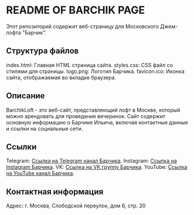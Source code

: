 # README OF BARCHIK PAGE

Этот репозиторий содержит веб-страницу для Московского Джем-лофта "Барчик".

## Структура файлов

index.html: Главная HTML страница сайта.
styles.css: CSS файл со стилями для страницы.
logo.png: Логотип Барчика.
favicon.ico: Иконка сайта, отображаемая во вкладке браузера.

## Описание

BarchikLoft - это веб-сайт, представляющий лофт в Москве, который можно арендовать для проведения вечеринок. Сайт содержит основную информацию о Барчике Ильича, включая контактные данные и ссылки на социальные сети.

## Ссылки

Telegram: [Ссылка на Telegram канал Барчика](https://t.me/barchikjamloft).
Instagram: [Ссылка на Instagram Барчика](https://instagram.com/barchikjamloft?igshid=YmMyMTA2M2Y=).
VK: [Ссылка на VK группу Барчика](https://vk.com/barchikloft).
YouTube: [Ссылка на YouTube канал Барчика](https://www.youtube.com/@barchikbarchik).

## Контактная информация

Адрес: г. Москва, Слободской переулок, дом 6, стр. 20

